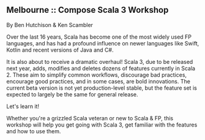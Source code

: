 ## Melbourne :: Compose Scala 3 Workshop
By Ben Hutchison & Ken Scambler

Over the last 16 years, Scala has become one of the most widely used FP languages, and has had a profound influence on newer languages like Swift, Kotlin and recent versions of Java and C#.

It is also about to receive a dramatic overhaul! Scala 3, due to be released next year, adds, modifies and deletes dozens of features currently in Scala 2. These aim to simplify common workflows, discourage bad practices, encourage good practices, and in some cases, are bold innovations. The current beta version is not yet production-level stable, but the feature set is expected to largely be the same for general release.

Let's learn it!

Whether you're a grizzled Scala veteran or new to Scala & FP, this workshop will help you get going with Scala 3, get familiar with the features and how to use them.